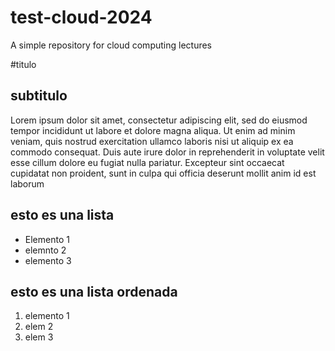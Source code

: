 # test-cloud-2024
A simple repository for cloud computing lectures 

#titulo 
## subtitulo 

Lorem ipsum dolor sit amet, consectetur adipiscing elit, sed do eiusmod tempor incididunt ut labore et dolore magna aliqua. Ut enim ad minim veniam, quis nostrud exercitation ullamco laboris nisi ut aliquip ex ea commodo consequat. Duis aute irure dolor in reprehenderit in voluptate velit esse cillum dolore eu fugiat nulla pariatur. Excepteur sint occaecat cupidatat non proident, sunt in culpa qui officia deserunt mollit anim id est laborum


## esto es una lista 
- Elemento 1
- elemnto 2
- elemento 3

## esto es una lista ordenada 
1. elemento 1
2. elem 2
3. elem 3

